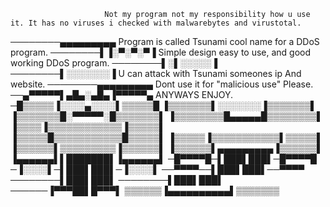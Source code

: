                          Not my program not my responsibility how u use it. It has no viruses i checked with malwarebytes and virustotal.
────────▄▄▄▄▄▄▄▄▄              Program is called Tsunami cool name for a DDoS program.
────────▌▐░▀░▀░▀▐            Simple design easy to use, and good working DDoS program.
────────▌░▌░░░░░▐               
────────▌░░░░░░░▐              U can attack with Tsunami someones ip  And website.
────────▄▄▄▄▄▄▄▄▄             Dont use it for "malicious use" Please.
──▄▀▀▀▀▀▌▄█▄░▄█▄▐▀▀▀▀▀▄          ANYWAYS ENJOY.
─█▒▒▒▒▒▐░░░░▄░░░░▌▒▒▒▒▒█
▐▒▒▒▒▒▒▒▌░░░░░░░▐▒▒▒▒▒▒▒▌
▐▒▒▒▒▒▒▒█░▀▀▀▀▀░█▒▒▒▒▒▒▒▌
▐▒▒▒▒▒▒▒▒█▄▄▄▄▄█▒▒▒▒▒▒▒▒▌
▐▒▒▒▒▐▒▒▒▒▒▒▒▒▒▒▒▒▐▒▒▒▒▒▌       
▐▒▒▒▒▒█▒▒▒▒▒▒▒▒▒▒▒█▒▒▒▒▒▌
▐▒▒▒▒▒▐▒▒▒▒▒▒▒▒▒▒▒▌▒▒▒▒▒▌
▐▒▒▒▒▒▒▌▒▒▒▒▒▒▒▒▒▐▒▒▒▒▒▒▌
▐▒▒▒▒▒▒▌▄▄▄▄▄▄▄▄▄▐▒▒▒▒▒▒▌
▐▄▄▄▄▄▄▌▌███████▌▐▄▄▄▄▄▄▌
─█▀▀▀▀█─▌███▌███▌─█▀▀▀▀█
─▐░░░░▌─▌███▌███▌─▐░░░░▌
──▀▀▀▀──▌███▌███▌──▀▀▀▀
────────▌███▌███▌
────────▌███▌███▌
──────▐▀▀▀██▌█▀▀▀▌
▒▒▒▒▒▒▐▄▄▄▄▄▄▄▄▄▄▌▒▒▒▒▒▒▒
                                               
                       

